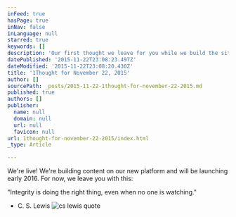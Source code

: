 ```yaml
---
inFeed: true
hasPage: true
inNav: false
inLanguage: null
starred: true
keywords: []
description: 'Our first thought we leave for you while we build the site!'
datePublished: '2015-11-22T23:08:23.497Z'
dateModified: '2015-11-22T23:08:20.430Z'
title: '1Thought for November 22, 2015'
author: []
sourcePath: _posts/2015-11-22-1thought-for-november-22-2015.md
published: true
authors: []
publisher:
  name: null
  domain: null
  url: null
  favicon: null
url: 1thought-for-november-22-2015/index.html
_type: Article

---
```

We're live! We're building content on our new platform and will be launching early 2016\. For now, we leave you with this:

"Integrity is doing the right thing, even when no one is watching."

- C. S. Lewis
![cs lewis quote](https://the-grid-user-content.s3-us-west-2.amazonaws.com/2076b800-d32f-4253-b75c-952949ef82ba.jpg)